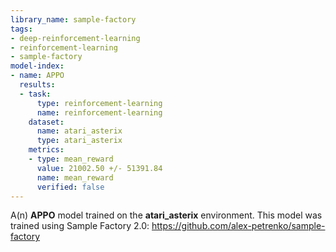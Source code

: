 ```yaml
---
library_name: sample-factory
tags:
- deep-reinforcement-learning
- reinforcement-learning
- sample-factory
model-index:
- name: APPO
  results:
  - task:
      type: reinforcement-learning
      name: reinforcement-learning
    dataset:
      name: atari_asterix
      type: atari_asterix
    metrics:
    - type: mean_reward
      value: 21002.50 +/- 51391.84
      name: mean_reward
      verified: false
---
```


A(n) **APPO** model trained on the **atari_asterix** environment.
This model was trained using Sample Factory 2.0: https://github.com/alex-petrenko/sample-factory
    